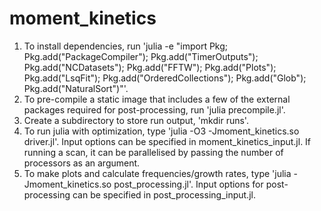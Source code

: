 # moment_kinetics
1) To install dependencies, run 'julia -e "import Pkg; Pkg.add(\"PackageCompiler\"); Pkg.add(\"TimerOutputs\"); Pkg.add(\"NCDatasets\"); Pkg.add(\"FFTW\"); Pkg.add(\"Plots\"); Pkg.add(\"LsqFit\"); Pkg.add(\"OrderedCollections\"); Pkg.add(\"Glob\"); Pkg.add(\"NaturalSort\")"'.
2) To pre-compile a static image that includes a few of the external packages required for post-processing, run 'julia precompile.jl'.
3) Create a subdirectory to store run output, 'mkdir runs'.
4) To run julia with optimization, type 'julia -O3 -Jmoment_kinetics.so driver.jl'.  Input options can be specified in moment_kinetics_input.jl. If running a scan, it can be parallelised by passing the number of processors as an argument.
5) To make plots and calculate frequencies/growth rates, type 'julia -Jmoment_kinetics.so post_processing.jl'.  Input options for post-processing can be specified in post_processing_input.jl.
